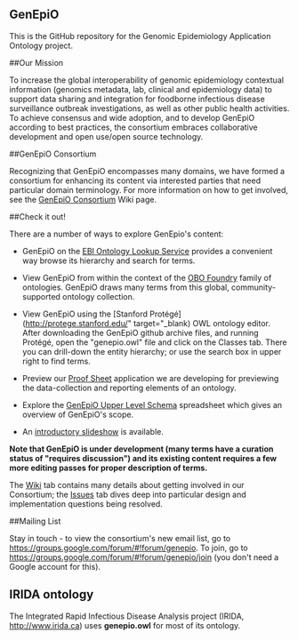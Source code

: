 ## GenEpiO

This is the GitHub repository for the Genomic Epidemiology Application Ontology project.</h2>

##Our Mission
          
To increase the global interoperability of genomic epidemiology contextual information (genomics metadata, lab, clinical and epidemiology data) to support data sharing and integration for foodborne infectious disease surveillance outbreak investigations, as well as other public health activities. To achieve consensus and wide adoption, and to develop GenEpiO according to best practices, the consortium embraces collaborative development and open use/open source technology.
   
##GenEpiO Consortium

Recognizing that GenEpiO encompasses many domains, we have formed a consortium for enhancing its content via interested parties that need particular domain terminology. For more information on how to get involved, see the [GenEpiO Consortium](https://github.com/GenEpiO/genepio/wiki/GenEpiO-Consortium) Wiki page.

##Check it out!

There are a number of ways to explore GenEpio's content:

- GenEpiO on the [EBI Ontology Lookup Service](https://www.ebi.ac.uk/ols/ontologies/genepio) provides 
    a convenient way browse its hierarchy and search for terms.</li>
  
- View GenEpiO from within the context of the [OBO Foundry](http://obofoundry.org) family of ontologies.
    GenEpiO draws many terms from this global, community-supported ontology collection.</li>
  
- View GenEpiO using the [Stanford Protégé](http://protege.stanford.edu/" target="_blank) OWL ontology editor. After downloading the GenEpiO github archive files, and running Protégé, open the "genepio.owl" file and click on the Classes tab.  There you can drill-down the entity hierarchy; or use the search box in upper right to find terms.
  
- Preview our [Proof Sheet](http://tinyurl.com/uiproofsheet) application we are developing for
    previewing the data-collection and reporting elements of an ontology.
  
- Explore the [GenEpiO Upper Level Schema](https://docs.google.com/spreadsheets/d/1uiM1c9bsQbCLZnhpgeEEWDPKyCudnAAxdl0a1p9fKTU) spreadsheet which gives an overview of GenEpiO's scope.
  
- An [introductory slideshow](https://github.com/GenEpiO/genepio/blob/gh-pages/GenEpiOConsortiumSlideDeckSept2016.pdf) is available.

**Note that GenEpiO is under development (many terms have a curation status of "requires discussion") and its existing
  content requires a few more editing passes for proper description of terms.**
          
The [Wiki](https://github.com/GenEpiO/genepio/wiki) tab contains many details about getting involved in our Consortium; the [Issues](https://github.com/GenEpiO/genepio/issues) tab dives deep into particular design and implementation questions being resolved.

##Mailing List

Stay in touch - to view the consortium's new email list, go to https://groups.google.com/forum/#!forum/genepio. 
  To join, go to https://groups.google.com/forum/#!forum/genepio/join (you don't need a Google account for this).</p>

## IRIDA ontology

The Integrated Rapid Infectious Disease Analysis project (IRIDA, http://www.irida.ca) uses **genepio.owl** for most of its ontology.
